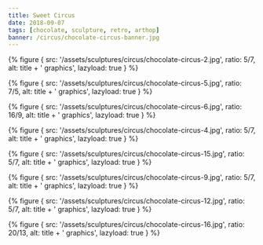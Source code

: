 ```yaml
---
title: Sweet Circus
date: 2018-09-07
tags: [chocolate, sculpture, retro, arthop]
banner: /circus/chocolate-circus-banner.jpg
---
```



{% figure {
    src: '/assets/sculptures/circus/chocolate-circus-2.jpg',
    ratio: 5/7,
    alt: title + ' graphics',
    lazyload: true
} %}

{% figure {
    src: '/assets/sculptures/circus/chocolate-circus-5.jpg',
    ratio: 7/5,
    alt: title + ' graphics',
    lazyload: true
} %}

{% figure {
    src: '/assets/sculptures/circus/chocolate-circus-6.jpg',
    ratio: 16/9,
    alt: title + ' graphics',
    lazyload: true
} %}

{% figure {
    src: '/assets/sculptures/circus/chocolate-circus-4.jpg',
    ratio: 5/7,
    alt: title + ' graphics',
    lazyload: true
} %}

{% figure {
    src: '/assets/sculptures/circus/chocolate-circus-15.jpg',
    ratio: 5/7,
    alt: title + ' graphics',
    lazyload: true
} %}

{% figure {
    src: '/assets/sculptures/circus/chocolate-circus-9.jpg',
    ratio: 5/7,
    alt: title + ' graphics',
    lazyload: true
} %}

{% figure {
    src: '/assets/sculptures/circus/chocolate-circus-12.jpg',
    ratio: 5/7,
    alt: title + ' graphics',
    lazyload: true
} %}

{% figure {
    src: '/assets/sculptures/circus/chocolate-circus-16.jpg',
    ratio: 20/13,
    alt: title + ' graphics',
    lazyload: true
} %}
